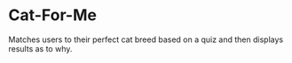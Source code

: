 # Cat-For-Me
Matches users to their perfect cat breed based on a quiz and then displays results as to why.
